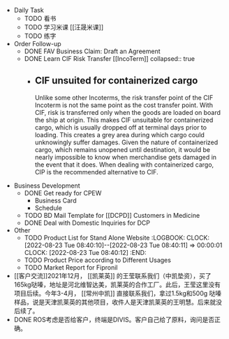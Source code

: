 - Daily Task
	- TODO 看书
	- TODO 学习米课 [[汪晟米课]]
	- TODO 练字
- Order Follow-up
	- DONE FAV Business Claim: Draft an Agreement
	- DONE Learn CIF Risk Transfer [[IncoTerm]]
	  collapsed:: true
		- ## CIF unsuited for containerized cargo
		  
		  Unlike some other Incoterms, the risk transfer point of the CIF Incoterm is not the same point as the cost transfer point. With CIF, risk is transferred only when the goods are loaded on board the ship at origin.
		  This makes CIF unsuitable for containerized cargo, which is usually dropped off at terminal days prior to loading. This creates a grey area during which cargo could unknowingly suffer damages.
		  Given the nature of containerized cargo, which remains unopened until destination, it would be nearly impossible to know when merchandise gets damaged in the event that it does. When dealing with containerized cargo, CIP is the recommended alternative to CIF.
- Business Development
	- DONE Get ready for CPEW
		- Business Card
		- Schedule
	- TODO BD Mail Template for [[DCPD]] Customers in Medicine
	- DONE Deal with Domestic Inquiries for DCP
- Other
	- TODO Product List for Stand Alone Website
	  :LOGBOOK:
	  CLOCK: [2022-08-23 Tue 08:40:10]--[2022-08-23 Tue 08:40:11] =>  00:00:01
	  CLOCK: [2022-08-23 Tue 08:40:12]
	  :END:
	- TODO Product Price according to Different Usages
	- TODO Market Report for Fipronil
- [[客户交流]]2021年12月， [[凯莱英]] 的王莹联系我们（中凯垫资），买了165kg哒嗪，地址是河北维智达美，凯莱英的合作工厂。此后，王莹这里没有项目后续。今年3-4月， [[常州中凯]] 直接联系我们，拿过1.5kg和500g 哒嗪样品，说是天津凯莱英的其他项目，收件人是天津凯莱英的王明慧。后来就没后续了。
- DONE ROS考虑是否给客户，终端是DIVIS。客户自己给了原料，询问是否正确。